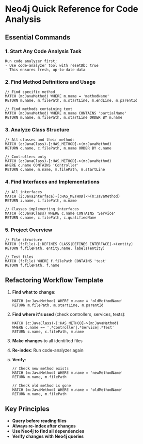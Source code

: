 # Neo4j Quick Reference for Code Analysis

## Essential Commands

### 1. Start Any Code Analysis Task
```
Run code analyzer first:
- Use code-analyzer tool with resetDb: true
- This ensures fresh, up-to-date data
```

### 2. Find Method Definitions and Usage
```cypher
// Find specific method
MATCH (m:JavaMethod) WHERE m.name = 'methodName'
RETURN m.name, m.filePath, m.startLine, m.endLine, m.parentId

// Find methods containing text
MATCH (m:JavaMethod) WHERE m.name CONTAINS 'partialName'
RETURN m.name, m.filePath, m.startLine ORDER BY m.name
```

### 3. Analyze Class Structure
```cypher
// All classes and their methods
MATCH (c:JavaClass)-[:HAS_METHOD]->(m:JavaMethod)
RETURN c.name, c.filePath, m.name ORDER BY c.name

// Controllers only
MATCH (c:JavaClass)-[:HAS_METHOD]->(m:JavaMethod)
WHERE c.name CONTAINS 'Controller'
RETURN c.name, m.name, m.filePath, m.startLine
```

### 4. Find Interfaces and Implementations
```cypher
// All interfaces
MATCH (i:JavaInterface)-[:HAS_METHOD]->(m:JavaMethod)
RETURN i.name, i.filePath, m.name

// Classes implementing interfaces
MATCH (c:JavaClass) WHERE c.name CONTAINS 'Service'
RETURN c.name, c.filePath, c.qualifiedName
```

### 5. Project Overview
```cypher
// File structure
MATCH (f:File)-[:DEFINES_CLASS|DEFINES_INTERFACE]->(entity)
RETURN f.filePath, entity.name, labels(entity)

// Test files
MATCH (f:File) WHERE f.filePath CONTAINS 'test'
RETURN f.filePath, f.name
```

## Refactoring Workflow Template

1. **Find what to change**:
   ```cypher
   MATCH (m:JavaMethod) WHERE m.name = 'oldMethodName'
   RETURN m.filePath, m.startLine, m.parentId
   ```

2. **Find where it's used** (check controllers, services, tests):
   ```cypher
   MATCH (c:JavaClass)-[:HAS_METHOD]->(m:JavaMethod)
   WHERE c.name =~ '.*Controller|.*Service|.*Test'
   RETURN c.name, c.filePath, m.name
   ```

3. **Make changes** to all identified files

4. **Re-index**: Run code-analyzer again

5. **Verify**:
   ```cypher
   // Check new method exists
   MATCH (m:JavaMethod) WHERE m.name = 'newMethodName'
   RETURN m.name, m.filePath
   
   // Check old method is gone
   MATCH (m:JavaMethod) WHERE m.name = 'oldMethodName'
   RETURN m.name, m.filePath
   ```

## Key Principles
- **Query before reading files**
- **Always re-index after changes**
- **Use Neo4j to find all dependencies**
- **Verify changes with Neo4j queries**